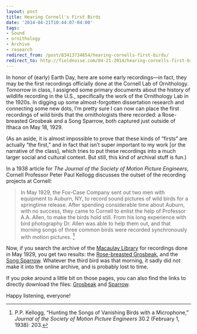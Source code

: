 ```yaml
---
layout: post 
title: Hearing Cornell's First Birds 
date: '2014-04-21T10:44:07-04:00' 
tags: 
- Sound 
- ornithology 
- Archive 
- research 
redirect_from: /post/83413734654/hearing-cornells-first-birds/
redirect_to: http://fieldnoise.com/04-21-2014/hearing-cornells-first-birds.html
---
```


In honor of (early) Earth Day, here are some early recordings—in fact, they may be the first recordings officially done at the Cornell Lab of Ornithology. Tomorrow in class, I assigned some primary documents about the history of wildlife recording in the U.S., specifically the work of the Ornithology Lab in the 1920s. In digging up some almost-forgotten dissertation research and connecting some new dots, I’m pretty sure I can now can place the first recordings of wild birds that the ornithologists there recorded: a Rose-breasted Grosbeak and a Song Sparrow, both captured just outside of Ithaca on May 18, 1929.

(As an aside, it is almost impossible to prove that these kinds of “firsts” are actually “the first,” and in fact that isn’t super important to my work [or the narrative of the class], which tries to put these recordings into a much larger social and cultural context. But still, this kind of archival stuff is fun.)

In a 1938 article for *The Journal of the Society of Motion Picture Engineers*, Cornell Professor Peter Paul Kellogg discusses the outset of the recording projects at Cornell:

> In May 1929, the Fox-Case Company sent out two men with equipment to  Auburn, NY, to record sound pictures of wild birds for a springtime  release. After spending considerable time about Auburn, with no  success, they came to Cornell to enlist the help of Professor A.A.  Allen, to make the birds hold still. From his long experience with  bird photography Dr. Allen was able to help them out, and that morning  songs of three common birds were recorded synchronously with motion  pictures. [^1474106]

Now, if you search the archive of the [Macaulay Library](http://macaulaylibrary.org/) for recordings done in May 1929, you get two results: the [Rose-breasted Grosbeak](http://macaulaylibrary.org/audio/16968), and the [Song Sparrow](http://macaulaylibrary.org/audio/16737). Whatever the third bird was that morning, it sadly did not make it into the online archive, and is probably lost to time.

If you poke around a little bit on those pages, you can also find the links to directly download the files: [Grosbeak](http://media2.macaulaylibrary.org/Audio/Audio1/1/16968.mp3) and [Sparrow](http://media2.macaulaylibrary.org/Audio/Audio1/1/16737.mp3).

Happy listening, everyone!

[^1474106]: P.P. Kellogg, “Hunting the Songs of Vanishing Birds with a Microphone,” *Journal of the Society of Motion Picture Engineers* 30.2 (February 1, 1938): 203.
